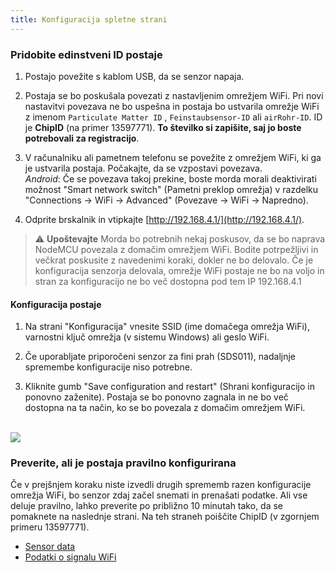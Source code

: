 ```yaml
---
title: Konfiguracija spletne strani
---
```


### Pridobite edinstveni ID postaje
1. Postajo povežite s kablom USB, da se senzor napaja.

2. Postaja se bo poskušala povezati z nastavljenim omrežjem WiFi. Pri novi nastavitvi povezava ne bo uspešna in postaja bo ustvarila omrežje WiFi z imenom `Particulate Matter ID` , `Feinstaubsensor-ID` ali `airRohr-ID`. ID je **ChipID** (na primer 13597771). **To številko si zapišite, saj jo boste potrebovali za registracijo**.

3. V računalniku ali pametnem telefonu se povežite z omrežjem WiFi, ki ga je ustvarila postaja. Počakajte, da se vzpostavi povezava.<br>*Android*: Če se povezava takoj prekine, boste morda morali deaktivirati možnost "Smart network switch" (Pametni preklop omrežja) v razdelku "Connections -> WiFi -> Advanced" (Povezave -> WiFi -> Napredno).

4. Odprite brskalnik in vtipkajte [http://192.168.4.1/](http://192.168.4.1/).

> ⚠️ **Upoštevajte** Morda bo potrebnih nekaj poskusov, da se bo naprava NodeMCU povezala z domačim omrežjem WiFi. Bodite potrpežljivi in večkrat poskusite z navedenimi koraki, dokler ne bo delovalo. Če je konfiguracija senzorja delovala, omrežje WiFi postaje ne bo na voljo in stran za konfiguracijo ne bo več dostopna pod tem IP 192.168.4.1

#### Konfiguracija postaje
1. Na strani "Konfiguracija" vnesite SSID (ime domačega omrežja WiFi), varnostni ključ omrežja (v sistemu Windows) ali geslo WiFi.

2. Če uporabljate priporočeni senzor za fini prah (SDS011), nadaljnje spremembe konfiguracije niso potrebne.

3. Kliknite gumb "Save configuration and restart" (Shrani konfiguracijo in ponovno zaženite). Postaja se bo ponovno zagnala in ne bo več dostopna na ta način, ko se bo povezala z domačim omrežjem WiFi.

<br>

<img src="../docs/airrohr_config_initial.jpg" loading="lazy"/>

<br>

### Preverite, ali je postaja pravilno konfigurirana
Če v prejšnjem koraku niste izvedli drugih sprememb razen konfiguracije omrežja WiFi, bo senzor zdaj začel snemati in prenašati podatke. Ali vse deluje pravilno, lahko preverite po približno 10 minutah tako, da se pomaknete na naslednje strani. Na teh straneh poiščite ChipID (v zgornjem primeru 13597771).

* [Sensor data](https://www.madavi.de/sensor/graph.php)
* [Podatki o signalu WiFi](https://www.madavi.de/sensor/signal.php)